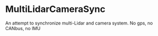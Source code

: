 # MultiLidarCameraSync
An attempt to synchronize multi-Lidar and camera system. No gps, no CANbus, no IMU
